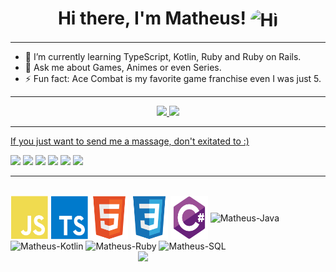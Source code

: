 ### <h1 align="center">Hi there, I'm Matheus! <img align="center" alt="Hi" height="150" style="border-radius:50px;" src="https://c.tenor.com/FvthnLepGgAAAAAC/hi-hello.gif"/></h1>

<hr></hr>

- 🌱 I’m currently learning TypeScript, Kotlin, Ruby and Ruby on Rails.
- 💬 Ask me about Games, Animes or even Series.
- ⚡ Fun fact: Ace Combat is my favorite game franchise even I was just 5.

<hr></hr>

<div align="center">
  <a href="https://github.com/matheusramalho017">
  <img height="180em" src="https://github-readme-stats.vercel.app/api?username=matheusramalho017&show_icons=true&theme=dark&include_all_commits=true&count_private=true"/>
  <img height="180em" src="https://github-readme-stats.vercel.app/api/top-langs/?username=matheusramalho017&layout=compact&langs_count=7&theme=dark"/>
</div>
  
<hr></hr>

<div>
<p align="left"> If you just want to send me a massage, don't exitated to :) </p>

<a href="https://t.me/matheus0171"><img src="https://img.shields.io/badge/Telegram-2CA5E0?style=for-the-badge&logo=telegram&logoColor=white"></a>
<a href="https://wa.me/+55159968597494"><img src="https://img.shields.io/badge/WhatsApp-25D366?style=for-the-badge&logo=whatsapp&logoColor=white"></a>
<a href="https://www.facebook.com/math.ramalho/"><img src="https://img.shields.io/badge/Facebook-1877F2?style=for-the-badge&logo=facebook&logoColor=white"></a>
<a href="https://www.linkedin.com/in/matheusramalho01710/"><img src="https://img.shields.io/badge/LinkedIn-0077B5?style=for-the-badge&logo=linkedin&logoColor=white"></a>
<a href="https://www.reddit.com/user/Hot-Professional3320"><img src="https://img.shields.io/badge/Reddit-FF4500?style=for-the-badge&logo=reddit&logoColor=white"></a>
<a href="https://www.youtube.com/channel/UC7ytwRtRDUIwEtjjfxjrKEg"><img src="https://img.shields.io/badge/YouTube-FF0000?style=for-the-badge&logo=youtube&logoColor=white"></a>
  
</div>

<hr></hr>

<div style="display: inline_block"><br>
  <img align="center" alt="Matheus-Js" height="70" width="60" src="https://raw.githubusercontent.com/devicons/devicon/master/icons/javascript/javascript-plain.svg">
  <img align="center" alt="Matheus-Ts" height="70" width="60" src="https://raw.githubusercontent.com/devicons/devicon/master/icons/typescript/typescript-plain.svg">
  <img align="center" alt="Matheus-HTML" height="70" width="60" src="https://raw.githubusercontent.com/devicons/devicon/master/icons/html5/html5-original.svg">
  <img align="center" alt="Matheus-CSS" height="70" width="60" src="https://raw.githubusercontent.com/devicons/devicon/master/icons/css3/css3-original.svg">
  <img align="center" alt="Matheus-Csharp" height="70" width="60" src="https://raw.githubusercontent.com/devicons/devicon/master/icons/csharp/csharp-original.svg">
  <img align="center" alt="Matheus-Java" height="70" width="60" src="https://cdn.jsdelivr.net/gh/devicons/devicon/icons/java/java-original.svg">
  <img align="center" alt="Matheus-Kotlin" height="70" width="60" src="https://cdn.jsdelivr.net/gh/devicons/devicon/icons/kotlin/kotlin-original.svg">
  <img align="center" alt="Matheus-Ruby" height="70" width="60" src="https://cdn.jsdelivr.net/gh/devicons/devicon/icons/ruby/ruby-original.svg">
  <img align="center" alt="Matheus-SQL" height="70" width="60" src="https://cdn.jsdelivr.net/gh/devicons/devicon/icons/mysql/mysql-original.svg">
  <img src="https://media2.giphy.com/media/S4dkMoUiynLxu/giphy.gif" min-width="500px" max-width="400px" width="300px" align="right">
</div>
  
